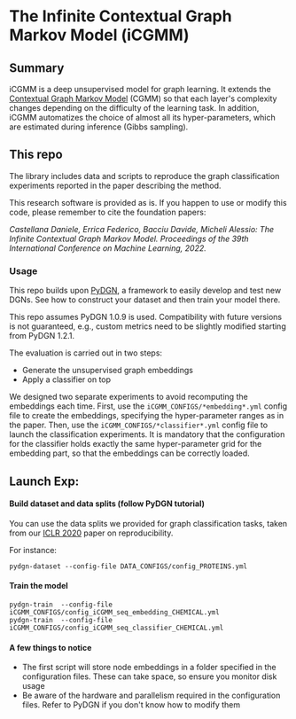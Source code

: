 # The Infinite Contextual Graph Markov Model (iCGMM)

## Summary
iCGMM is a deep unsupervised model for graph learning. It extends the [Contextual Graph Markov Model](https://github.com/diningphil/CGMM) (CGMM) so that each layer's complexity changes depending on the difficulty of the learning task. 
In addition, iCGMM automatizes the choice of almost all its hyper-parameters, which are estimated during inference (Gibbs sampling).

## This repo
The library includes data and scripts to reproduce the graph classification experiments reported in the paper describing the method.

This research software is provided as is. If you happen to use or modify this code, please remember to cite the foundation papers:

*Castellana Daniele, Errica Federico, Bacciu Davide, Micheli Alessio: The Infinite Contextual Graph Markov Model. Proceedings of the 39th International Conference on Machine Learning, 2022.*

### Usage

This repo builds upon [PyDGN](https://github.com/diningphil/PyDGN), a framework to easily develop and test new DGNs.
See how to construct your dataset and then train your model there.

This repo assumes PyDGN 1.0.9 is used. Compatibility with future versions is not guaranteed, e.g., custom metrics need to be slightly modified starting from PyDGN 1.2.1.

The evaluation is carried out in two steps:
- Generate the unsupervised graph embeddings
- Apply a classifier on top

We designed two separate experiments to avoid recomputing the embeddings each time. First, use the `iCGMM_CONFIGS/*embedding*.yml` config file to create the embeddings,
specifying the hyper-parameter ranges as in the paper. Then, use the `iCGMM_CONFIGS/*classifier*.yml` config file to launch
the classification experiments. It is mandatory that the configuration for the classifier holds exactly the same hyper-parameter grid
for the embedding part, so that the embeddings can be correctly loaded.

## Launch Exp:

#### Build dataset and data splits (follow PyDGN tutorial)
You can use the data splits we provided for graph classification tasks, taken from our [ICLR 2020](https://arxiv.org/abs/1912.09893) paper on reproducibility.

For instance:

    pydgn-dataset --config-file DATA_CONFIGS/config_PROTEINS.yml

#### Train the model

    pydgn-train  --config-file iCGMM_CONFIGS/config_iCGMM_seq_embedding_CHEMICAL.yml
    pydgn-train  --config-file iCGMM_CONFIGS/config_iCGMM_seq_classifier_CHEMICAL.yml

#### A few things to notice

- The first script will store node embeddings in a folder specified in the configuration files. These can take space, so ensure you monitor disk usage
- Be aware of the hardware and parallelism required in the configuration files. Refer to PyDGN if you don't know how to modify them
